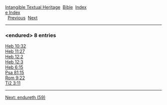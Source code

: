 [Intangible Textual Heritage](../../index)  [Bible](../index) 
[Index](index)   
[e Index](_e_)  
  [Previous](c03696)  [Next](c03698) 

------------------------------------------------------------------------

### &lt;endured&gt; 8 entries

[Heb 10:32](../kjv/heb010.htm#032)  
[Heb 11:27](../kjv/heb011.htm#027)  
[Heb 12:2](../kjv/heb012.htm#002)  
[Heb 12:3](../kjv/heb012.htm#003)  
[Heb 6:15](../kjv/heb006.htm#015)  
[Psa 81:15](../kjv/psa081.htm#015)  
[Rom 9:22](../kjv/rom009.htm#022)  
[Ti2 3:11](../kjv/ti2003.htm#011)  

------------------------------------------------------------------------

[Next: endureth (59)](c03698)
